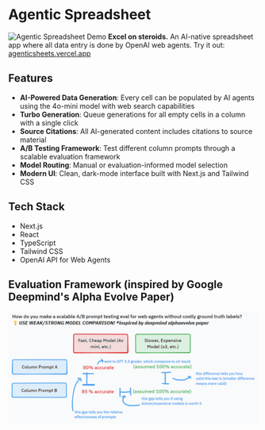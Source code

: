 # Agentic Spreadsheet
![Agentic Spreadsheet Demo](README_GIF.gif)
**Excel on steroids.** An AI-native spreadsheet app where all data entry is done by OpenAI web agents. Try it out: [agenticsheets.vercel.app](https://agenticsheets.vercel.app)

## Features

- **AI-Powered Data Generation**: Every cell can be populated by AI agents using the 4o-mini model with web search capabilities
- **Turbo Generation**: Queue generations for all empty cells in a column with a single click
- **Source Citations**: All AI-generated content includes citations to source material
- **A/B Testing Framework**: Test different column prompts through a scalable evaluation framework
- **Model Routing**: Manual or evaluation-informed model selection
- **Modern UI**: Clean, dark-mode interface built with Next.js and Tailwind CSS

## Tech Stack

- Next.js
- React
- TypeScript
- Tailwind CSS
- OpenAI API for Web Agents

## Evaluation Framework (inspired by Google Deepmind's Alpha Evolve Paper)
![Scalable Evaluation Framework](Scalable_Eval_Framework.png)
